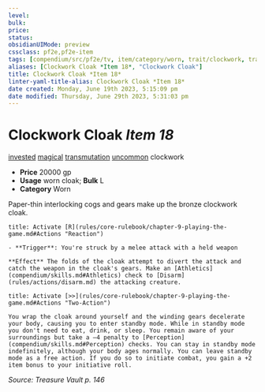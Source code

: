 ```yaml
---
level:
bulk:
price:
status:
obsidianUIMode: preview
cssclass: pf2e,pf2e-item
tags: [compendium/src/pf2e/tv, item/category/worn, trait/clockwork, trait/invested, trait/magical, trait/transmutation, trait/uncommon]
aliases: [Clockwork Cloak *Item 18*, "Clockwork Cloak"]
title: Clockwork Cloak *Item 18*
linter-yaml-title-alias: Clockwork Cloak *Item 18*
date created: Monday, June 19th 2023, 5:15:09 pm
date modified: Thursday, June 29th 2023, 5:31:03 pm
---
```


# Clockwork Cloak *Item 18*

[invested](rules/traits/invested.md) [magical](rules/traits/magical.md) [transmutation](rules/traits/transmutation.md) [uncommon](rules/traits/uncommon.md) clockwork  

- **Price** 20000 gp
- **Usage** worn cloak; **Bulk** L
- **Category** Worn

Paper-thin interlocking cogs and gears make up the bronze clockwork cloak.

```ad-embed-ability
title: Activate [R](rules/core-rulebook/chapter-9-playing-the-game.md#Actions "Reaction")

- **Trigger**: You're struck by a melee attack with a held weapon

**Effect** The folds of the cloak attempt to divert the attack and catch the weapon in the cloak's gears. Make an [Athletics](compendium/skills.md#Athletics) check to [Disarm](rules/actions/disarm.md) the attacking creature.
```

```ad-embed-ability
title: Activate [>>](rules/core-rulebook/chapter-9-playing-the-game.md#Actions "Two-Action")

You wrap the cloak around yourself and the winding gears decelerate your body, causing you to enter standby mode. While in standby mode you don't need to eat, drink, or sleep. You remain aware of your surroundings but take a –4 penalty to [Perception](compendium/skills.md#Perception) checks. You can stay in standby mode indefinitely, although your body ages normally. You can leave standby mode as a free action. If you do so to initiate combat, you gain a +2 item bonus to your initiative roll.
```

*Source: Treasure Vault p. 146*
